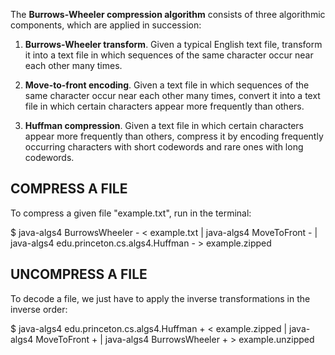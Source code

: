 The **Burrows-Wheeler compression algorithm** consists of three algorithmic components, which are applied in succession:

1. **Burrows-Wheeler transform**. Given a typical English text file, transform it into a text file in which sequences of the same character occur near each other many times.

2. **Move-to-front encoding**. Given a text file in which sequences of the same character occur near each other many times, convert it into a text file in which certain characters appear more frequently than others.

3. **Huffman compression**. Given a text file in which certain characters appear more frequently than others, compress it by encoding frequently occurring characters with short codewords and rare ones with long codewords.


COMPRESS A FILE
---------------
To compress a given file "example.txt", run in the terminal:

$ java-algs4 BurrowsWheeler - < example.txt | java-algs4 MoveToFront - | java-algs4 edu.princeton.cs.algs4.Huffman  - > example.zipped


UNCOMPRESS A FILE
-----------------
To decode a file, we just have to apply the inverse transformations in the inverse order:

$ java-algs4 edu.princeton.cs.algs4.Huffman + < example.zipped | java-algs4 MoveToFront + | java-algs4 BurrowsWheeler + > example.unzipped

